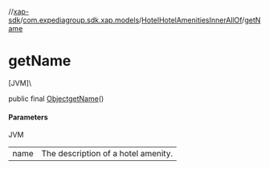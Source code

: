 //[xap-sdk](../../../index.md)/[com.expediagroup.sdk.xap.models](../index.md)/[HotelHotelAmenitiesInnerAllOf](index.md)/[getName](get-name.md)

# getName

[JVM]\

public final [Object](https://docs.oracle.com/javase/8/docs/api/java/lang/Object.html)[getName](get-name.md)()

#### Parameters

JVM

| | |
|---|---|
| name | The description of a hotel amenity. |
